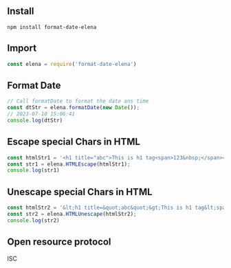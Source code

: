 ## Install

```
npm install format-date-elena
```

## Import
```js
const elena = require('format-date-elena')
```

## Format Date
```js
// Call formatDate to format the date ans time
const dtStr = elena.formatDate(new Date());
// 2023-07-10 15:06:41
console.log(dtStr)
```
## Escape special Chars in HTML 
```js
const htmlStr1 = '<h1 title="abc">This is h1 tag<span>123&nbsp;</span></h1>'
const str1 = elena.HTMLEscape(htmlStr1);
console.log(str1)
```

## Unescape special Chars in HTML
```js
const htmlStr2 = '&lt;h1 title=&quot;abc&quot;&gt;This is h1 tag&lt;span&gt;123&amp;nbsp;&lt;/span&gt;&lt;/h1&gt;'
const str2 = elena.HTMLUnescape(htmlStr2);
console.log(str2)
```
## Open resource protocol
ISC
